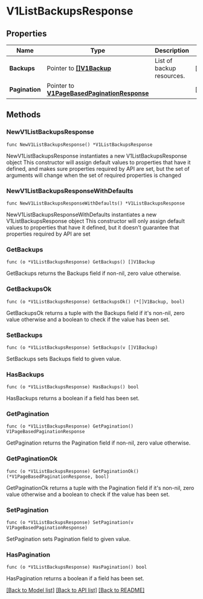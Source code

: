 # V1ListBackupsResponse

## Properties

Name | Type | Description | Notes
------------ | ------------- | ------------- | -------------
**Backups** | Pointer to [**[]V1Backup**](V1Backup.md) | List of backup resources. | [optional] 
**Pagination** | Pointer to [**V1PageBasedPaginationResponse**](V1PageBasedPaginationResponse.md) |  | [optional] 

## Methods

### NewV1ListBackupsResponse

`func NewV1ListBackupsResponse() *V1ListBackupsResponse`

NewV1ListBackupsResponse instantiates a new V1ListBackupsResponse object
This constructor will assign default values to properties that have it defined,
and makes sure properties required by API are set, but the set of arguments
will change when the set of required properties is changed

### NewV1ListBackupsResponseWithDefaults

`func NewV1ListBackupsResponseWithDefaults() *V1ListBackupsResponse`

NewV1ListBackupsResponseWithDefaults instantiates a new V1ListBackupsResponse object
This constructor will only assign default values to properties that have it defined,
but it doesn't guarantee that properties required by API are set

### GetBackups

`func (o *V1ListBackupsResponse) GetBackups() []V1Backup`

GetBackups returns the Backups field if non-nil, zero value otherwise.

### GetBackupsOk

`func (o *V1ListBackupsResponse) GetBackupsOk() (*[]V1Backup, bool)`

GetBackupsOk returns a tuple with the Backups field if it's non-nil, zero value otherwise
and a boolean to check if the value has been set.

### SetBackups

`func (o *V1ListBackupsResponse) SetBackups(v []V1Backup)`

SetBackups sets Backups field to given value.

### HasBackups

`func (o *V1ListBackupsResponse) HasBackups() bool`

HasBackups returns a boolean if a field has been set.

### GetPagination

`func (o *V1ListBackupsResponse) GetPagination() V1PageBasedPaginationResponse`

GetPagination returns the Pagination field if non-nil, zero value otherwise.

### GetPaginationOk

`func (o *V1ListBackupsResponse) GetPaginationOk() (*V1PageBasedPaginationResponse, bool)`

GetPaginationOk returns a tuple with the Pagination field if it's non-nil, zero value otherwise
and a boolean to check if the value has been set.

### SetPagination

`func (o *V1ListBackupsResponse) SetPagination(v V1PageBasedPaginationResponse)`

SetPagination sets Pagination field to given value.

### HasPagination

`func (o *V1ListBackupsResponse) HasPagination() bool`

HasPagination returns a boolean if a field has been set.


[[Back to Model list]](../README.md#documentation-for-models) [[Back to API list]](../README.md#documentation-for-api-endpoints) [[Back to README]](../README.md)


